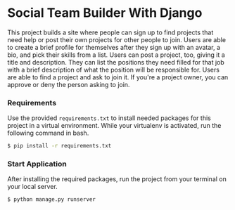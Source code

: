 # Social Team Builder With Django

This project builds a site where people can sign up to find projects that need help or post their own projects for other people to join. Users are able to create a brief profile for themselves after they sign up with an avatar, a bio, and pick their skills from a list. Users can post a project, too, giving it a title and description. They can list the positions they need filled for that job with a brief description of what the position will be responsible for. Users are able to find a project and ask to join it. If you're a project owner, you can approve or deny the person asking to join.

### Requirements
Use the provided `requirements.txt` to install needed packages for this project in a virtual environment. While your virtualenv is activated, run the following command in bash.
```bash
$ pip install -r requirements.txt
```

### Start Application
After installing the required packages, run the project from your terminal on your local server.
```bash
$ python manage.py runserver
```
